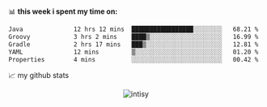 📊 **this week i spent my time on:**
<!--START_SECTION:waka-->

```txt
Java              12 hrs 12 mins  █████████████████░░░░░░░░   68.21 %
Groovy            3 hrs 2 mins    ████▒░░░░░░░░░░░░░░░░░░░░   16.99 %
Gradle            2 hrs 17 mins   ███▒░░░░░░░░░░░░░░░░░░░░░   12.81 %
YAML              12 mins         ▒░░░░░░░░░░░░░░░░░░░░░░░░   01.20 %
Properties        4 mins          ░░░░░░░░░░░░░░░░░░░░░░░░░   00.42 %
```

<!--END_SECTION:waka-->


📈 my github stats

<p align="center"> <img src="https://github-readme-stats.vercel.app/api?username=intisy&show_icons=true&theme=gotham" alt="intisy" />




